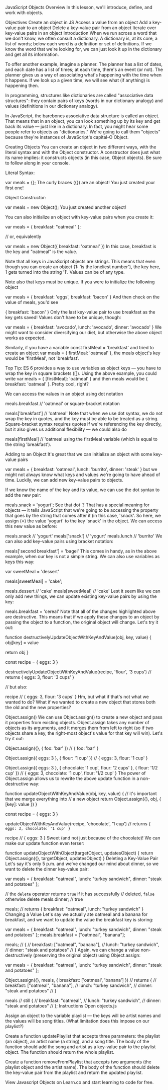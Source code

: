 JavaScript Objects
Overview
In this lesson, we'll introduce, define, and work with objects.

Objectives
Create an object in JS
Access a value from an object
Add a key-value pair to an object
Delete a key-value pair from an object
Iterate over key-value pairs in an object
Introduction
When we run across a word that we don't know, we often consult a dictionary. A dictionary is, at its core, a list of words; below each word is a definition or set of definitions. If we know the word that we're looking for, we can just look it up in the dictionary and get all its information.

To offer another example, imagine a planner. The planner has a list of dates, and each date has a list of times; at each time, there's an event (or not). The planner gives us a way of associating what's happening with the time when it happens. If we look up a given time, we will see what (if anything) is happening then.

In programming, structures like dictionaries are called "associative data structures": they contain pairs of keys (words in our dictionary analogy) and values (definitions in our dictionary analogy).

In JavaScript, the barebones associative data structure is called an object. That means that in an object, you can look something up by its key and get back its value — just like in a dictionary. In fact, you might hear some people refer to objects as "dictionaries." We're going to call them "objects" because they're instances of JavaScript's capital-O Object.

Creating Objects
You can create an object in two different ways, with the literal syntax and with the Object constructor. A constructor does just what its name implies: it constructs objects (in this case, Object objects). Be sure to follow along in your console.

Literal Syntax:

var meals = {};
The curly braces ({}) are an object! You just created your first one!

Object Constructor:

var meals = new Object();
You just created another object!

You can also initialize an object with key-value pairs when you create it:

var meals = { breakfast: "oatmeal" };

// or, equivalently

var meals = new Object({ breakfast: 'oatmeal' })
In this case, breakfast is the key and "oatmeal" is the value.

Note that all keys in JavaScript objects are strings. This means that even though you can create an object {1: 'is the loneliest number'}, the key here, 1 gets turned into the string '1'. Values can be of any type.

Note also that keys must be unique. If you were to initialize the following object

var meals = {
  breakfast: 'eggs',
  breakfast: 'bacon'
}
And then check on the value of meals, you'd see

{ breakfast: 'bacon' }
Only the last key-value pair to use breakfast as the key gets saved! Values don't have to be unique, though:

var meals = {
  breakfast: 'avocado',
  lunch: 'avocado',
  dinner: 'avocado'
}
We might want to consider diversifying our diet, but otherwise the above object works as expected.

Similarly, if you have a variable const firstMeal = 'breakfast' and tried to create an object var meals = { firstMeal: 'oatmeal' }, the meals object's key would be 'firstMeal', not 'breakfast'.

Top Tip: ES 6 provides a way to use variables as object keys — you have to wrap the key in square brackets ([]). Using the above example, you could write var meals = { [firstMeal]: 'oatmeal' } and then meals would be { breakfast: 'oatmeal' }. Pretty cool, right?

We can access the values in an object using dot notation

meals.breakfast // 'oatmeal'
or square-bracket notation

meals['breakfast'] // 'oatmeal'
Note that when we use dot syntax, we do not wrap the key in quotes, and the key must be able to be treated as a string. Square-bracket syntax requires quotes if we're referencing the key directly, but it also gives us additional flexibility — we could also do

meals[firstMeal] // 'oatmeal
using the firstMeal variable (which is equal to the string 'breakfast').

Adding to an Object
It's great that we can initialize an object with some key-value pairs

var meals = {
  breakfast: 'oatmeal',
  lunch: 'burrito',
  dinner: 'steak'
}
but we might not always know what keys and values we're going to have ahead of time. Luckily, we can add new key-value pairs to objects.

If we know the name of the key and its value, we can use the dot syntax to add the new pair:

meals.snack = 'yogurt';
See that dot .? That has a special meaning for objects — it tells JavaScript that we're going to be accessing the property that goes by the string that comes after it (in this case, 'snack'. So here, we assign (=) the value 'yogurt' to the key 'snack' in the object. We can access this new value as before:

meals.snack // 'yogurt'
meals['snack'] // 'yogurt'
meals.lunch // 'burrito'
We can also add key-value pairs using bracket notation:

meals['second breakfast'] = 'bagel'
This comes in handy, as in the above example, when our key is not a simple string. We can also use variables as keys this way:

var sweetMeal = 'dessert'

meals[sweetMeal] = 'cake';

meals.dessert // 'cake'
meals[sweetMeal] // 'cake'
Lest it seem like we can only add new things, we can update existing key-value pairs by using the key:

meals.breakfast = 'cereal'
Note that all of the changes highlighted above are destructive. This means that if we apply these changes to an object by passing the object to a function, the original object will change. Let's try it out:

function destructivelyUpdateObjectWithKeyAndValue(obj, key, value) {
  obj[key] = value

  return obj
}

const recipe = { eggs: 3 }

destructivelyUpdateObjectWithKeyAndValue(recipe, 'flour', '3 cups')
// returns { eggs: 3, flour: '3 cups' }

// but also:

recipe // { eggs: 3, flour: '3 cups' }
Hm, but what if that's not what we wanted to do? What if we wanted to create a new object that stores both the old and the new properties?

Object.assign()
We can use Object.assign() to create a new object and pass it properties from existing objects. Object.assign takes any number of objects as its arguments, and it merges them from left to right (so if two objects share a key, the right-most object's value for that key will win). Let's try it out:

Object.assign({}, { foo: 'bar' })
// { foo: 'bar' }

Object.assign({ eggs: 3 }, { flour: '1 cup' })
// { eggs: 3, flour: '1 cup' }

Object.assign({ eggs: 3 }, { chocolate: '1 cup', flour: '2 cups' }, { flour: '1/2 cup' })
// { eggs: 3, chocolate: '1 cup', flour: '1/2 cup' }
The power of Object.assign allows us to rewrite the above update function in a non-destructive way:

function updateObjectWithKeyAndValue(obj, key, value) {
  // it's important that we merge everything into
  // a new object
  return Object.assign({}, obj, { [key]: value })
}

const recipe = { eggs: 3 }

updateObjectWithKeyAndValue(recipe, 'chocolate', '1 cup')
// returns `{ eggs: 3, chocolate: '1 cup' }`

recipe // { eggs: 3 }
Sweet (and not just because of the chocolate)! We can make our update function even terser:

function updateObjectWithObject(targetObject, updatesObject) {
  return Object.assign({}, targetObject, updatesObject)
}
Deleting a Key-Value Pair
Let's say it's only 5 p.m. and we've changed our mind about dinner, so we want to delete the dinner key-value pair:

var meals = { breakfast: "oatmeal", lunch: "turkey sandwich", dinner: "steak and potatoes" };

// the `delete` operator returns `true` if it has successfully
// deleted, `false` otherwise
delete meals.dinner; // true

meals;
// returns { breakfast: "oatmeal", lunch: "turkey sandwich" }
Changing a Value
Let's say we actually ate oatmeal and a banana for breakfast, and we want to update the value the breakfast key is storing:

var meals = {
  breakfast: "oatmeal",
  lunch: "turkey sandwich",
  dinner: "steak and potatoes"
};
meals.breakfast = ["oatmeal", "banana"];

meals;
// {
//   breakfast: ["oatmeal", "banana"],
//   lunch: "turkey sandwich",
//   dinner: "steak and potatoes"
//  }
Again, we can change a value non-destructively (preserving the original object) using Object.assign:

var meals = {
  breakfast: "oatmeal",
  lunch: "turkey sandwich",
  dinner: "steak and potatoes"
};


Object.assign({}, meals, { breakfast: ['oatmeal', 'banana'] })
// returns {
//   breakfast: ["oatmeal", "banana"],
//   lunch: "turkey sandwich",
//   dinner: "steak and potatoes"
//  }


meals
// still {
//   breakfast: "oatmeal",
//   lunch: "turkey sandwich",
//   dinner: "steak and potatoes"
// };
Instructions
Open objects.js

Assign an object to the variable playlist — the keys will be artist names and the values will be song titles. (What limitation does this impose on our playlist?)

Create a function updatePlaylist that accepts three parameters: the playlist (an object), an artist name (a string), and a song title. The body of the function should add the song and artist as a key-value pair to the playlist object. The function should return the whole playlist.

Create a function removeFromPlaylist that accepts two arguments (the playlist object and the artist name). The body of the function should delete the key-value pair from the playlist and return the updated playlist.

View Javascript Objects on Learn.co and start learning to code for free.